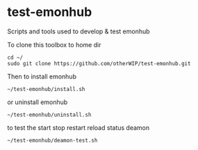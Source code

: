 test-emonhub
============

Scripts and tools used to develop &amp; test emonhub


To clone this toolbox to home dir

    cd ~/
    sudo git clone https://github.com/otherWIP/test-emonhub.git 
    
Then to install emonhub
    
    ~/test-emonhub/install.sh

or uninstall emonhub

    ~/test-emonhub/uninstall.sh
    
to test the start stop restart reload status deamon

    ~/test-emonhub/deamon-test.sh
